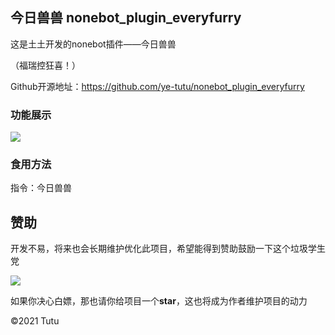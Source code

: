 ## 今日兽兽 nonebot_plugin_everyfurry

这是土土开发的nonebot插件——今日兽兽

（福瑞控狂喜！）

Github开源地址：https://github.com/ye-tutu/nonebot_plugin_everyfurry

### 功能展示

![](https://cdn.jsdelivr.net/gh/ye-tutu/blog-cdn@main/picture/1648747093000.png)

### 食用方法

指令：今日兽兽

## 赞助

开发不易，将来也会长期维护优化此项目，希望能得到赞助鼓励一下这个垃圾学生党

![](https://cdn.jsdelivr.net/gh/ye-tutu/blog-cdn@main/picture/1636820800000.png)

如果你决心白嫖，那也请你给项目一个**star**，这也将成为作者维护项目的动力

©️2021 Tutu
